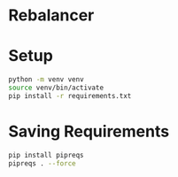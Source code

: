 # Rebalancer

# Setup

```bash
python -m venv venv
source venv/bin/activate
pip install -r requirements.txt
```

# Saving Requirements

```bash
pip install pipreqs
pipreqs . --force
```
